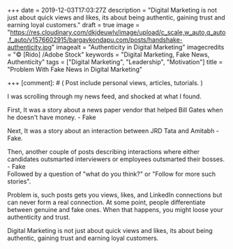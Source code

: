 +++
date = 2019-12-03T17:03:27Z
description = "Digital Marketing is not just about quick views and likes, its about being authentic, gaining trust and earning loyal customers."
draft = true
image = "https://res.cloudinary.com/dkjdeuwlv/image/upload/c_scale,w_auto,q_auto,f_auto/v1576602915/bargavkondapu.com/posts/handshake-authenticity.jpg"
imagealt = "Authenticity in Digital Marketing"
imagecredits = "© [Rido] /Adobe Stock"
keywords = "Digital Marketing, Fake News, Authenticity"
tags = ["Digital Marketing", "Leadership", "Motivation"]
title = "Problem With Fake News in Digital Marketing"

+++
[comment]: # ( Post include personal views, articles, tutorials. )

I was scrolling through my news feed, and shocked at what I found.

First, It was a story about a news paper vendor that helped Bill Gates when he doesn't have money.  - Fake

Next, It was a story about an interaction between JRD Tata and Amitabh - Fake.

Then, another couple of posts describing interactions where either candidates outsmarted interviewers or employees outsmarted their bosses. - Fake <br/>
Followed by a question of "what do you think?" or "Follow for more such stories".

Problem is, such posts gets you views, likes, and LinkedIn connections but can never form a real connection.  At some point, people differentiate between genuine and fake ones. When that happens, you might loose your authenticity and trust.

Digital Marketing is not just about quick views and likes, its about being authentic, gaining trust and earning loyal customers.
